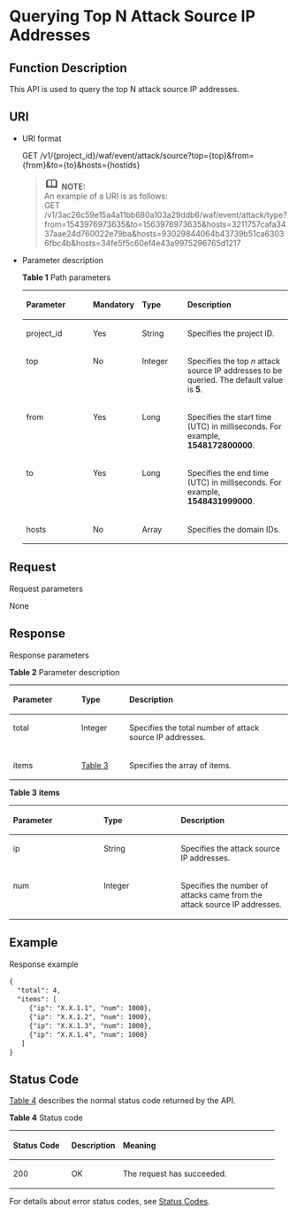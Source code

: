# Querying Top N Attack Source IP Addresses<a name="EN-US_TOPIC_0193631116"></a>

## Function Description<a name="section56466498"></a>

This API is used to query the top N attack source IP addresses.

## URI<a name="section10383651"></a>

-   URI format

    GET  /v1/\{project\_id\}/waf/event/attack/source?top=\{top\}&from=\{from\}&to=\{to\}&hosts=\{hostids\}

    >![](public_sys-resources/icon-note.gif) **NOTE:**   
    >An example of a URI is as follows:  
    >GET  /v1/3ac26c59e15a4a11bb680a103a29ddb6/waf/event/attack/type?from=1543976973635&to=1563976973635&hosts=3211757cafa3437aae24d760022e79ba&hosts=93029844064b43739b51ca63036fbc4b&hosts=34fe5f5c60ef4e43a9975296765d1217  

-   Parameter description

    **Table  1**  Path parameters

    <a name="table39180367"></a>
    <table><thead align="left"><tr id="row66112983"><th class="cellrowborder" valign="top" width="25.507449255074494%" id="mcps1.2.5.1.1"><p id="p53551383"><a name="p53551383"></a><a name="p53551383"></a><strong id="b14104181815194"><a name="b14104181815194"></a><a name="b14104181815194"></a>Parameter</strong></p>
    </th>
    <th class="cellrowborder" valign="top" width="17.348265173482652%" id="mcps1.2.5.1.2"><p id="p42694776"><a name="p42694776"></a><a name="p42694776"></a><strong id="b7514161951920"><a name="b7514161951920"></a><a name="b7514161951920"></a>Mandatory</strong></p>
    </th>
    <th class="cellrowborder" valign="top" width="17.348265173482652%" id="mcps1.2.5.1.3"><p id="p35724833"><a name="p35724833"></a><a name="p35724833"></a><strong id="b3967152016195"><a name="b3967152016195"></a><a name="b3967152016195"></a>Type</strong></p>
    </th>
    <th class="cellrowborder" valign="top" width="39.796020397960206%" id="mcps1.2.5.1.4"><p id="p8030395"><a name="p8030395"></a><a name="p8030395"></a><strong id="b159011022111919"><a name="b159011022111919"></a><a name="b159011022111919"></a>Description</strong></p>
    </th>
    </tr>
    </thead>
    <tbody><tr id="row46482286"><td class="cellrowborder" valign="top" width="25.507449255074494%" headers="mcps1.2.5.1.1 "><p id="p6968801"><a name="p6968801"></a><a name="p6968801"></a>project_id</p>
    </td>
    <td class="cellrowborder" valign="top" width="17.348265173482652%" headers="mcps1.2.5.1.2 "><p id="p27601980"><a name="p27601980"></a><a name="p27601980"></a>Yes</p>
    </td>
    <td class="cellrowborder" valign="top" width="17.348265173482652%" headers="mcps1.2.5.1.3 "><p id="p21167912"><a name="p21167912"></a><a name="p21167912"></a>String</p>
    </td>
    <td class="cellrowborder" valign="top" width="39.796020397960206%" headers="mcps1.2.5.1.4 "><p id="p36879308"><a name="p36879308"></a><a name="p36879308"></a>Specifies the project ID.</p>
    </td>
    </tr>
    <tr id="row63478323"><td class="cellrowborder" valign="top" width="25.507449255074494%" headers="mcps1.2.5.1.1 "><p id="p41470559"><a name="p41470559"></a><a name="p41470559"></a>top</p>
    </td>
    <td class="cellrowborder" valign="top" width="17.348265173482652%" headers="mcps1.2.5.1.2 "><p id="p3672152"><a name="p3672152"></a><a name="p3672152"></a>No</p>
    </td>
    <td class="cellrowborder" valign="top" width="17.348265173482652%" headers="mcps1.2.5.1.3 "><p id="p29008901"><a name="p29008901"></a><a name="p29008901"></a>Integer</p>
    </td>
    <td class="cellrowborder" valign="top" width="39.796020397960206%" headers="mcps1.2.5.1.4 "><p id="p910799"><a name="p910799"></a><a name="p910799"></a>Specifies the top <em id="i351184685015"><a name="i351184685015"></a><a name="i351184685015"></a>n</em> attack source IP addresses to be queried. The default value is <strong id="b17640195710122"><a name="b17640195710122"></a><a name="b17640195710122"></a>5</strong>.</p>
    </td>
    </tr>
    <tr id="row8197194"><td class="cellrowborder" valign="top" width="25.507449255074494%" headers="mcps1.2.5.1.1 "><p id="p59992969"><a name="p59992969"></a><a name="p59992969"></a>from</p>
    </td>
    <td class="cellrowborder" valign="top" width="17.348265173482652%" headers="mcps1.2.5.1.2 "><p id="p27592345"><a name="p27592345"></a><a name="p27592345"></a>Yes</p>
    </td>
    <td class="cellrowborder" valign="top" width="17.348265173482652%" headers="mcps1.2.5.1.3 "><p id="p20387490"><a name="p20387490"></a><a name="p20387490"></a>Long</p>
    </td>
    <td class="cellrowborder" valign="top" width="39.796020397960206%" headers="mcps1.2.5.1.4 "><p id="p18857034"><a name="p18857034"></a><a name="p18857034"></a>Specifies the start time (UTC) in milliseconds. For example, <strong id="b181534323509"><a name="b181534323509"></a><a name="b181534323509"></a>1548172800000</strong>.</p>
    </td>
    </tr>
    <tr id="row12564727728"><td class="cellrowborder" valign="top" width="25.507449255074494%" headers="mcps1.2.5.1.1 "><p id="p1556417274219"><a name="p1556417274219"></a><a name="p1556417274219"></a>to</p>
    </td>
    <td class="cellrowborder" valign="top" width="17.348265173482652%" headers="mcps1.2.5.1.2 "><p id="p1256410276220"><a name="p1256410276220"></a><a name="p1256410276220"></a>Yes</p>
    </td>
    <td class="cellrowborder" valign="top" width="17.348265173482652%" headers="mcps1.2.5.1.3 "><p id="p145642274213"><a name="p145642274213"></a><a name="p145642274213"></a>Long</p>
    </td>
    <td class="cellrowborder" valign="top" width="39.796020397960206%" headers="mcps1.2.5.1.4 "><p id="p676211156578"><a name="p676211156578"></a><a name="p676211156578"></a>Specifies the end time (UTC) in milliseconds. For example, <strong id="b29251034135013"><a name="b29251034135013"></a><a name="b29251034135013"></a>1548431999000</strong>.</p>
    </td>
    </tr>
    <tr id="row31421347"><td class="cellrowborder" valign="top" width="25.507449255074494%" headers="mcps1.2.5.1.1 "><p id="p62101151"><a name="p62101151"></a><a name="p62101151"></a>hosts</p>
    </td>
    <td class="cellrowborder" valign="top" width="17.348265173482652%" headers="mcps1.2.5.1.2 "><p id="p64137360"><a name="p64137360"></a><a name="p64137360"></a>No</p>
    </td>
    <td class="cellrowborder" valign="top" width="17.348265173482652%" headers="mcps1.2.5.1.3 "><p id="p27743710"><a name="p27743710"></a><a name="p27743710"></a>Array</p>
    </td>
    <td class="cellrowborder" valign="top" width="39.796020397960206%" headers="mcps1.2.5.1.4 "><p id="p32648048"><a name="p32648048"></a><a name="p32648048"></a>Specifies the domain IDs.</p>
    </td>
    </tr>
    </tbody>
    </table>


## Request<a name="section26344003"></a>

Request parameters

None

## Response<a name="section35769441"></a>

Response parameters

**Table  2**  Parameter description

<a name="table29324718"></a>
<table><thead align="left"><tr id="row1824515"><th class="cellrowborder" valign="top" width="24.490000000000002%" id="mcps1.2.4.1.1"><p id="p13568011"><a name="p13568011"></a><a name="p13568011"></a><strong id="b895919219282"><a name="b895919219282"></a><a name="b895919219282"></a>Parameter</strong></p>
</th>
<th class="cellrowborder" valign="top" width="17.23%" id="mcps1.2.4.1.2"><p id="p25267083"><a name="p25267083"></a><a name="p25267083"></a><strong id="b124461023172819"><a name="b124461023172819"></a><a name="b124461023172819"></a>Type</strong></p>
</th>
<th class="cellrowborder" valign="top" width="58.28%" id="mcps1.2.4.1.3"><p id="p33367852"><a name="p33367852"></a><a name="p33367852"></a><strong id="b466122410285"><a name="b466122410285"></a><a name="b466122410285"></a>Description</strong></p>
</th>
</tr>
</thead>
<tbody><tr id="row31875216"><td class="cellrowborder" valign="top" width="24.490000000000002%" headers="mcps1.2.4.1.1 "><p id="p31755717"><a name="p31755717"></a><a name="p31755717"></a>total</p>
</td>
<td class="cellrowborder" valign="top" width="17.23%" headers="mcps1.2.4.1.2 "><p id="p22076270"><a name="p22076270"></a><a name="p22076270"></a>Integer</p>
</td>
<td class="cellrowborder" valign="top" width="58.28%" headers="mcps1.2.4.1.3 "><p id="p43347444"><a name="p43347444"></a><a name="p43347444"></a>Specifies the total number of attack source IP addresses.</p>
</td>
</tr>
<tr id="row54582677"><td class="cellrowborder" valign="top" width="24.490000000000002%" headers="mcps1.2.4.1.1 "><p id="p59120688"><a name="p59120688"></a><a name="p59120688"></a>items</p>
</td>
<td class="cellrowborder" valign="top" width="17.23%" headers="mcps1.2.4.1.2 "><p id="p24046428"><a name="p24046428"></a><a name="p24046428"></a><a href="#table1441245463618">Table 3</a></p>
</td>
<td class="cellrowborder" valign="top" width="58.28%" headers="mcps1.2.4.1.3 "><p id="p1603648"><a name="p1603648"></a><a name="p1603648"></a>Specifies the array of items.</p>
</td>
</tr>
</tbody>
</table>

**Table  3** **items**

<a name="table1441245463618"></a>
<table><thead align="left"><tr id="row1241695410366"><th class="cellrowborder" valign="top" width="32.46675332466753%" id="mcps1.2.4.1.1"><p id="p641715493612"><a name="p641715493612"></a><a name="p641715493612"></a><strong id="b960546539"><a name="b960546539"></a><a name="b960546539"></a>Parameter</strong></p>
</th>
<th class="cellrowborder" valign="top" width="27.73722627737226%" id="mcps1.2.4.1.2"><p id="p14419115433618"><a name="p14419115433618"></a><a name="p14419115433618"></a><strong id="b1784478650"><a name="b1784478650"></a><a name="b1784478650"></a>Type</strong></p>
</th>
<th class="cellrowborder" valign="top" width="39.796020397960206%" id="mcps1.2.4.1.3"><p id="p942015493613"><a name="p942015493613"></a><a name="p942015493613"></a><strong id="b509122604"><a name="b509122604"></a><a name="b509122604"></a>Description</strong></p>
</th>
</tr>
</thead>
<tbody><tr id="row7105349114410"><td class="cellrowborder" valign="top" width="32.46675332466753%" headers="mcps1.2.4.1.1 "><p id="p1860154844412"><a name="p1860154844412"></a><a name="p1860154844412"></a>ip</p>
</td>
<td class="cellrowborder" valign="top" width="27.73722627737226%" headers="mcps1.2.4.1.2 "><p id="p96216488441"><a name="p96216488441"></a><a name="p96216488441"></a>String</p>
</td>
<td class="cellrowborder" valign="top" width="39.796020397960206%" headers="mcps1.2.4.1.3 "><p id="p26464817444"><a name="p26464817444"></a><a name="p26464817444"></a>Specifies the attack source IP addresses.</p>
</td>
</tr>
<tr id="row18105114920444"><td class="cellrowborder" valign="top" width="32.46675332466753%" headers="mcps1.2.4.1.1 "><p id="p1267134834416"><a name="p1267134834416"></a><a name="p1267134834416"></a>num</p>
</td>
<td class="cellrowborder" valign="top" width="27.73722627737226%" headers="mcps1.2.4.1.2 "><p id="p168184818440"><a name="p168184818440"></a><a name="p168184818440"></a>Integer</p>
</td>
<td class="cellrowborder" valign="top" width="39.796020397960206%" headers="mcps1.2.4.1.3 "><p id="p37184894413"><a name="p37184894413"></a><a name="p37184894413"></a>Specifies the number of attacks came from the attack source IP addresses.</p>
</td>
</tr>
</tbody>
</table>

## Example<a name="section973562631310"></a>

Response example

```
{
  "total": 4,
  "items": [
     {"ip": "X.X.1.1", "num": 1000},
     {"ip": "X.X.1.2", "num": 1000},
     {"ip": "X.X.1.3", "num": 1000},
     {"ip": "X.X.1.4", "num": 1000}
   ]
}
```

## Status Code<a name="section53489518"></a>

[Table 4](#en-us_topic_0193631139_t82c3440f3efb42a38b9d4dc4011a33d0)  describes the normal status code returned by the API.

**Table  4**  Status code

<a name="en-us_topic_0193631139_t82c3440f3efb42a38b9d4dc4011a33d0"></a>
<table><thead align="left"><tr id="en-us_topic_0193631139_r3d6e2f205c444705bdbb9daaac74e575"><th class="cellrowborder" valign="top" width="22%" id="mcps1.2.4.1.1"><p id="en-us_topic_0193631139_af3c4073076f24eca88d94e3fa1effdc6"><a name="en-us_topic_0193631139_af3c4073076f24eca88d94e3fa1effdc6"></a><a name="en-us_topic_0193631139_af3c4073076f24eca88d94e3fa1effdc6"></a>Status Code</p>
</th>
<th class="cellrowborder" valign="top" width="19.41%" id="mcps1.2.4.1.2"><p id="en-us_topic_0193631139_en-us_topic_0144911667_p4531342288"><a name="en-us_topic_0193631139_en-us_topic_0144911667_p4531342288"></a><a name="en-us_topic_0193631139_en-us_topic_0144911667_p4531342288"></a>Description</p>
</th>
<th class="cellrowborder" valign="top" width="58.589999999999996%" id="mcps1.2.4.1.3"><p id="en-us_topic_0193631139_ada185614bba24140995b8123b3e9faa8"><a name="en-us_topic_0193631139_ada185614bba24140995b8123b3e9faa8"></a><a name="en-us_topic_0193631139_ada185614bba24140995b8123b3e9faa8"></a>Meaning</p>
</th>
</tr>
</thead>
<tbody><tr id="en-us_topic_0193631139_rc7b2adc390904a1ba79e303017797786"><td class="cellrowborder" valign="top" width="22%" headers="mcps1.2.4.1.1 "><p id="en-us_topic_0193631139_a93f3895d44bb4226934cc626ac50e37b"><a name="en-us_topic_0193631139_a93f3895d44bb4226934cc626ac50e37b"></a><a name="en-us_topic_0193631139_a93f3895d44bb4226934cc626ac50e37b"></a>200</p>
</td>
<td class="cellrowborder" valign="top" width="19.41%" headers="mcps1.2.4.1.2 "><p id="en-us_topic_0193631139_en-us_topic_0144911667_p7538425819"><a name="en-us_topic_0193631139_en-us_topic_0144911667_p7538425819"></a><a name="en-us_topic_0193631139_en-us_topic_0144911667_p7538425819"></a>OK</p>
</td>
<td class="cellrowborder" valign="top" width="58.589999999999996%" headers="mcps1.2.4.1.3 "><p id="en-us_topic_0193631139_en-us_topic_0144911667_p369874114414"><a name="en-us_topic_0193631139_en-us_topic_0144911667_p369874114414"></a><a name="en-us_topic_0193631139_en-us_topic_0144911667_p369874114414"></a>The request has succeeded.</p>
</td>
</tr>
</tbody>
</table>

For details about error status codes, see  [Status Codes](status-codes.md).

